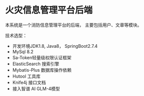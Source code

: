 # 火灾信息管理平台后端

本系统是一个消防信息管理平台的后端，
主要包括用户、文章等模块。

技术选型：
- 开发环境JDK1.8,  Java8， SpringBoot2.7.4
- MySql 8.2
- Sa-Token轻量级权限认证框架
- ElasticSearch 搜索引擎
- Mybatis-Plus 数据库操作依赖
- Hutool 工具库
- Knife4j 接口文档
- 接入智谱 AI GLM-4模型